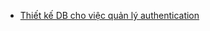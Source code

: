 - [Thiết kế DB cho việc quản lý authentication](https://medium.com/@vietmaihoang/thi%E1%BA%BFt-k%E1%BA%BF-db-cho-vi%E1%BB%87c-qu%E1%BA%A3n-l%C3%BD-authentication-f3d1a6b909f6)